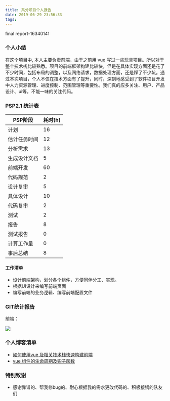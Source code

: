 ```yaml
---
title: 系分项目个人报告
date: 2019-06-29 23:56:33
tags:
---
```

final report-16340141

<!-- more -->

### 个人小结

在这个项目中, 本人主要负责前端，由于之前用 vue 写过一些玩具项目。所以对于整个技术栈比较熟悉。项目的前端框架构建比较快，但是在具体实现方面还是花了不少时间，包括布局的调整，以及网络请求，数据处理方面，还是踩了不少坑。通过本次项目，个人不仅在技术方面有了提升，同时，深刻地感受到了软件项目开发中人力资源管理、进度控制、范围管理等重要性。我们真的应多关注、用户、产品设计、ui等，不能一味的关注代码。

### PSP2.1 统计表

|PSP阶段 | 耗时(h)|
| --- | --- |
|计划|16|
|估计任务时间| 12|
|分析需求| 13|
|生成设计文档| 5|
|前端开发| 60|
|代码规范| 2|
|设计复审| 5|
|具体设计| 10|
|代码复审| 2 |
|测试| 2|
|报告| 8|
|测试报告| 0|
|计算工作量| 0|
|事后总结| 8|

#### 工作清单

- 设计前端架构，划分各个组件，方便同伴分工、实现。
- 根据UI设计来编写前端页面
- 编写前端的业务逻辑、编写前端配置文件

### GIT统计报告

前端：

![](contribute.png)

### 个人博客清单

- [如何使用vue 及相关技术栈快速构建前端](<https://yuuoniy.github.io/2019/06/29/vue-learning/>)
- [vue 组件的生命周期及钩子函数](https://yuuoniy.github.io/2019/06/30/vue-lifecycle/)

### 特别致谢

- 感谢靠谱的、帮我修bug的、耐心根据我的需求更改代码的、积极接锅的队友们 

  
